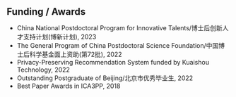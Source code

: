 <h1 id="funding"></h1>

<h2 style="margin: 60px 0px 10px;">Funding / Awards</h2>

<ul>
  <li>
    China National Postdoctoral Program for Innovative Talents/博士后创新人才支持计划(博新计划), 2023
  </li>
  <li>
    The General Program of China Postdoctoral Science Foundation/中国博士后科学基金面上资助(第72批), 2022
  </li>
  <li>
    Privacy-Preserving Recommendation System funded by Kuaishou Technology, 2022
  </li>
  <li>
    Outstanding Postgraduate of Beijing/北京市优秀毕业生, 2022
  </li>
  <li>
    Best Paper Awards in ICA3PP, 2018
  </li>
</ul>
